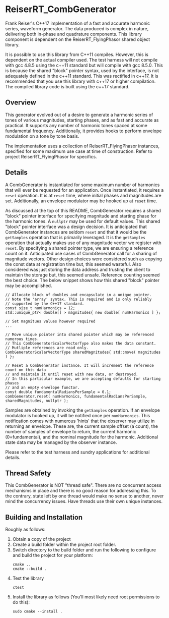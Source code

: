 # ReiserRT_CombGenerator

Frank Reiser's C++17 implementation of a fast and accurate harmonic series, waveform generator.
The data produced is complex in nature, delivering both in-phase and quadrature components.
This library component is dependent on the ReiserRT_FlyingPhasor shared object library.

It is possible to use this library from C++11 compiles. However, 
this is dependent on the actual compiler used. The test harness will not compile with
gcc 4.8.5 using the c++11 standard but will compile with gcc 8.5.0.
This is because the shared "block" pointer syntax, used by the interface, is not adequately defined
in the c++11 standard. This was rectified in c++17. It is recommended that you use this library
with c++17 or higher compilation. The compiled library code is built using the c++17 standard.

## Overview

This generator evolved out of a desire to generate a harmonic series of tones
of various magnitudes, starting phases, and as fast and accurate as practical.
It supports any number of harmonic tones spaced at some fundamental frequency.
Additionally, it provides hooks to perform envelope modulation on a tone by tone basis.

The implementation uses a collection of ReiserRT_FlyingPhasor instances, specified for some maximum
use case at time of construction. Refer to project ReiserRT_FlyingPhasor for specifics.

## Details

A CombGenerator is instantiated for some maximum number of harmonics that will ever
be requested for an application. Once instantiated, it requires a `reset` operation.
It is at `reset` time, where initial phases and magnitudes are set. Additionally, an
envelope modulator may be hooked up at `reset` time.

As discussed at the top of this README, CombGenerator requires a shared "block" pointer interface
for specifying magnitude and starting phase for the harmonic tones. A `nullptr` may be used for
default values. This shared "block" pointer interface was a design decision. It is anticipated that
CombGenerator instances are seldom `reset` and that it would be the `getSamples`
operation that is primarily leveraged. It is the `getSamples` operation
that actually makes use of any magnitude vector we register with `reset`.
By specifying a shared pointer type, we are ensuring a reference count on it.
Anticipated use cases of CombGenerator call for a sharing of magnitude vectors.
Other design choices were considered such as copying the const data at registration time but,
this seemed wasteful. Also considered was just storing the data address and trusting the client
to maintain the storage but, this seemed unsafe. Reference counting seemed the best choice.
The below snippet shows how this shared "block" pointer may be accomplished.

   ```
   // Allocate block of doubles and encapsulate in a unique pointer.
   // Note the 'array' syntax. This is required and is only reliably 
   // supported by the C++17 standard.
   const size_t numHarmonics = 12;
   std::unique_ptr< double[] > magnitudes{ new double[ numHarmonics ] };
   
   // Set magnitues values however required
   ...
   
   // Move unique pointer into shared pointer which may be referenced numerous times.
   // This CombGeneratorScalarVectorType also makes the data constant.
   // Mutliple references are read only.
   CombGeneratorScalarVectorType sharedMagnitudes{ std::move( magnitudes ) };
   
   // Reset a CombGenerator instance. It will increment the reference count on this data
   // and maintain it until reset with new data, or destroyed.
   // In this particular example, we are accepting defaults for starting phases
   // and an empty envelope functor.
   const double fundamentalRadiansPerSample = 0.1;
   combGenerator.reset( numHarmonics, fundamentalRadiansPerSample, sharedMagnitudes, nullptr );
   ```

Samples are obtained by invoking the `getSamples` operation. If an envelope modulator
is hooked up, it will be notified once per `numHarmonics`. This notification comes with
numerous 'hints' that the observer may utilize in returning an envelope. These are,
the current sample offset (a count), the number of samples of envelope to return,
the current harmonic (0=fundamental), and the nominal magnitude for the harmonic.
Additional state data may be managed by the observer instance.

Please refer to the test harness and sundry applications for additional details.

## Thread Safety
This CombGenerator is NOT "thread safe". There are no concurrent access mechanisms
in place and there is no good reason for addressing this. To the contrary,
state left by one thread would make no sense to another, never mind the concurrency issues.
Have threads use their own unique instances.

## Building and Installation
Roughly as follows:
1) Obtain a copy of the project
2) Create a build folder within the project root folder.
3) Switch directory to the build folder and run the following
   to configure and build the project for your platform:
   ```
   cmake ..
   cmake --build .
   ```
4) Test the library
   ```
   ctest
   ```
5) Install the library as follows (You'll most likely
   need root permissions to do this):
   ```
   sudo cmake --install .
   ```
